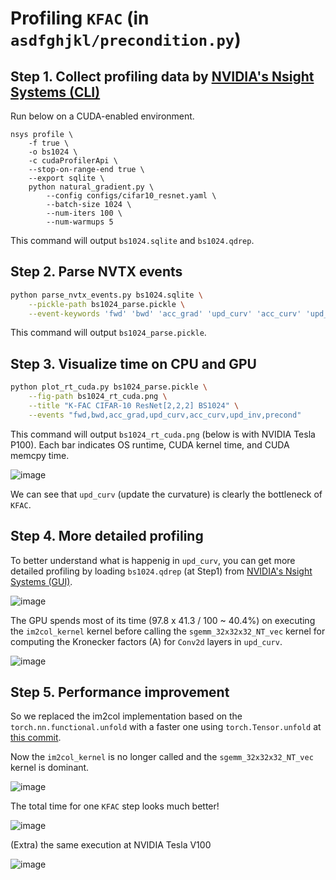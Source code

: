 # Profiling `KFAC` (in `asdfghjkl/precondition.py`)

## Step 1. Collect profiling data by [NVIDIA's Nsight Systems (CLI)](https://docs.nvidia.com/nsight-systems/UserGuide/index.html)
Run below on a CUDA-enabled environment.
```shell
nsys profile \
    -f true \
    -o bs1024 \
    -c cudaProfilerApi \
    --stop-on-range-end true \
    --export sqlite \
    python natural_gradient.py \
        --config configs/cifar10_resnet.yaml \
        --batch-size 1024 \
        --num-iters 100 \
        --num-warmups 5
```
This command will output `bs1024.sqlite` and `bs1024.qdrep`. 

## Step 2. Parse NVTX events
```bash
python parse_nvtx_events.py bs1024.sqlite \
    --pickle-path bs1024_parse.pickle \
    --event-keywords 'fwd' 'bwd' 'acc_grad' 'upd_curv' 'acc_curv' 'upd_inv' 'precond'
```
This command will output `bs1024_parse.pickle`.

## Step 3. Visualize time on CPU and GPU
```bash
python plot_rt_cuda.py bs1024_parse.pickle \
    --fig-path bs1024_rt_cuda.png \
    --title "K-FAC CIFAR-10 ResNet[2,2,2] BS1024" \
    --events "fwd,bwd,acc_grad,upd_curv,acc_curv,upd_inv,precond"
```
This command will output `bs1024_rt_cuda.png` (below is with NVIDIA Tesla P100). Each bar indicates OS runtime, CUDA kernel time, and CUDA memcpy time.

![image](https://user-images.githubusercontent.com/7961228/136691455-7cc9a6c5-84a9-4e66-aa22-75edeb50493f.png)

We can see that `upd_curv` (update the curvature) is clearly the bottleneck of `KFAC`.   

## Step 4. More detailed profiling
To better understand what is happenig in `upd_curv`, you can get more detailed profiling by loading `bs1024.qdrep` (at Step1) from [NVIDIA's Nsight Systems (GUI)](https://developer.nvidia.com/nsight-systems).

![image](https://user-images.githubusercontent.com/7961228/136820893-6ba1f5f2-d258-4340-bc0c-b0e7a48cf7a5.png)

The GPU spends most of its time (97.8 x 41.3 / 100 ~ 40.4%) on executing the `im2col_kernel` kernel before calling the `sgemm_32x32x32_NT_vec` kernel for computing the Kronecker factors (A) for `Conv2d` layers in `upd_curv`.

![image](https://user-images.githubusercontent.com/7961228/136821204-ad576563-c554-4b09-94b8-e085c5bb1827.png)
 

## Step 5. Performance improvement

So we replaced the im2col implementation based on the `torch.nn.functional.unfold` with a faster one using `torch.Tensor.unfold` at [this commit](https://github.com/kazukiosawa/asdfghjkl/commit/933608c6fae6ad3e0daaae7fb9be0b42b40f1740). 

Now the `im2col_kernel` is no longer called and the `sgemm_32x32x32_NT_vec` kernel is dominant.

![image](https://user-images.githubusercontent.com/7961228/136822039-efb4e728-fdc9-4b38-9963-354d9ee05e5a.png)

The total time for one `KFAC` step looks much better!

![image](https://user-images.githubusercontent.com/7961228/136821475-4a7577c4-7668-48eb-8d41-ecb6a3973a4d.png)

(Extra) the same execution at NVIDIA Tesla V100

![image](https://user-images.githubusercontent.com/7961228/136837956-a67929b2-2688-48f4-953d-acf233c4cca5.png)

